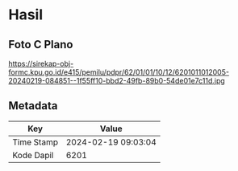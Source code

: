 # Hasil

## Foto C Plano

https://sirekap-obj-formc.kpu.go.id/e415/pemilu/pdpr/62/01/01/10/12/6201011012005-20240219-084851--1f55ff10-bbd2-49fb-89b0-54de01e7c11d.jpg


## Metadata

| Key        | Value               |
| ---------- | ------------------- |
| Time Stamp | 2024-02-19 09:03:04 |
| Kode Dapil | 6201                |



